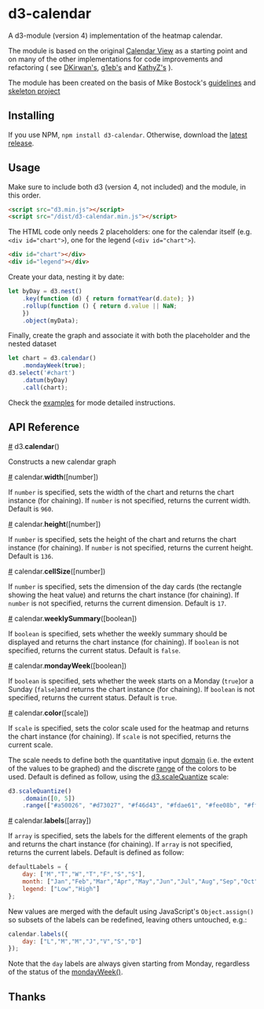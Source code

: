 # d3-calendar

A d3-module (version 4) implementation of the heatmap calendar.

The module is based on the original [Calendar View](https://bl.ocks.org/mbostock/4063318) 
as a starting point and on many of the other implementations for code 
improvements and refactoring (
    see [DKirwan's](https://github.com/DKirwan/calendar-heatmap),
    [g1eb's](https://github.com/g1eb/calendar-heatmap) and 
    [KathyZ's](http://bl.ocks.org/KathyZ/c2d4694c953419e0509b)
).

The module has been created on the basis of Mike Bostock's [guidelines](https://bost.ocks.org/mike/d3-plugin/) 
and [skeleton project](https://bost.ocks.org/mike/d3-plugin/d3-plugin.zip) 

## Installing

If you use NPM, `npm install d3-calendar`. Otherwise, download the [latest release](https://github.com/vanch3d/d3-calendar/releases/latest). 

## Usage

Make sure to include both d3 (version 4, not included) and the module, in this order.
```html
<script src="d3.min.js"></script>
<script src="/dist/d3-calendar.min.js"></script>
```

The HTML code only needs 2 placeholders: one for the calendar itself 
(e.g. `<div id="chart">`), one for the legend (`<div id="chart">`).
```html
<div id="chart"></div>
<div id="legend"></div>
```

Create your data, nesting it by date:

```javascript
let byDay = d3.nest()
    .key(function (d) { return formatYear(d.date); })
    .rollup(function () { return d.value || NaN;
    })
    .object(myData);
```

Finally, create the graph and associate it with both the placeholder 
and the nested dataset

```javascript
let chart = d3.calendar()
    .mondayWeek(true);
d3.select('#chart')
    .datum(byDay)
    .call(chart);
```

Check the [examples](https://github.com/vanch3d/d3-calendar/tree/master/examples) 
for mode detailed instructions.

## API Reference

<a href="#d3_calendar" name="d3_calendar">#</a> d3.<b>calendar</b>()

Constructs a new calendar graph

<a href="#calendar_width" name="calendar_width">#</a> calendar.<b>width</b>([number])

If `number` is specified, sets the width of the chart and returns the chart instance (for chaining).
If `number` is not specified, returns the current width. Default is `960`.

<a href="#calendar_height" name="calendar_height">#</a> calendar.<b>height</b>([number])

If `number` is specified, sets the height of the chart and returns the chart instance (for chaining).
If `number` is not specified, returns the current height. Default is `136`.

<a href="#calendar_cellSize" name="calendar_cellSize">#</a> calendar.<b>cellSize</b>([number])

If `number` is specified, sets the dimension of the day cards (the rectangle showing the heat value) 
and returns the chart instance (for chaining).
If `number` is not specified, returns the current dimension. Default is `17`.

<a href="#calendar_weeklySummary" name="calendar_weeklySummary">#</a> calendar.<b>weeklySummary</b>([boolean])

If `boolean` is specified, sets whether the weekly summary should be displayed 
and returns the chart instance (for chaining).
If `boolean` is not specified, returns the current status. Default is `false`.

<a href="#calendar_mondayWeek" name="calendar_mondayWeek">#</a> calendar.<b>mondayWeek</b>([boolean])

If `boolean` is specified, sets whether the week starts on a Monday (`true`)or a Sunday
(`false`)and returns the chart instance (for chaining).
If `boolean` is not specified, returns the current status. Default is `true`.

<a href="#calendar_color" name="calendar_color">#</a> calendar.<b>color</b>([scale])

If `scale` is specified, sets the color scale used for the heatmap and 
returns the chart instance (for chaining).
If `scale` is not specified, returns the current scale. 

The scale needs to define both the quantitative input [domain](https://github.com/d3/d3-scale#continuous_domain) 
(i.e. the extent of the values to be graphed) and the discrete [range](https://github.com/d3/d3-scale#quantize_range) 
of the colors to be used. Default is defined as follow, using the 
[d3.scaleQuantize](https://github.com/d3/d3-scale#scaleQuantize) scale:

```javascript
d3.scaleQuantize()
    .domain([0, 5])
    .range(["#a50026", "#d73027", "#f46d43", "#fdae61", "#fee08b", "#ffffbf", "#d9ef8b", "#a6d96a", "#66bd63", "#1a9850", "#006837"]);
```

<a href="#calendar_labels" name="calendar_labels">#</a> calendar.<b>labels</b>([array])

If `array` is specified, sets the labels for the different elements of the graph 
and returns the chart instance (for chaining).
If `array` is not specified, returns the current labels. 
Default is defined as follow:

```javascript
defaultLabels = {
    day: ["M","T","W","T","F","S","S"],
    month: ["Jan","Feb","Mar","Apr","May","Jun","Jul","Aug","Sep","Oct","Nov","Dec"],
    legend: ["Low","High"]
};
```

New values are merged with the default using JavaScript's `Object.assign()` so 
subsets of the labels can be redefined, leaving others untouched, e.g.: 
```javascript
calendar.labels({
    day: ["L","M","M","J","V","S","D"]
});
```

Note that the `day` labels are always given starting from Monday, regardless
of the status of the [mondayWeek()](#calendar_mondayWeek).



## Thanks
